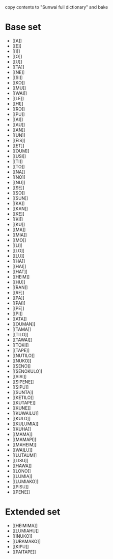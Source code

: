 copy contents to "Sunwai full dictionary" and bake

# Base set

<!-- QueryToSerialize: LIST FROM #base-set SORT to ASC -->
<!-- SerializedQuery: LIST FROM #base-set SORT to ASC -->
- [[A]]
- [[E]]
- [[I]]
- [[O]]
- [[U]]
- [[TA]]
- [[NE]]
- [[SI]]
- [[KO]]
- [[MU]]
- [[WAI]]
- [[LE]]
- [[HI]]
- [[RO]]
- [[PU]]
- [[AI]]
- [[AU]]
- [[AN]]
- [[UN]]
- [[EIS]]
- [[ET]]
- [[OUM]]
- [[USI]]
- [[TI]]
- [[TO]]
- [[NA]]
- [[NO]]
- [[NU]]
- [[SE]]
- [[SO]]
- [[SUN]]
- [[KA]]
- [[KAN]]
- [[KE]]
- [[KI]]
- [[KU]]
- [[MA]]
- [[MIA]]
- [[MO]]
- [[LI]]
- [[LO]]
- [[LU]]
- [[HA]]
- [[HAI]]
- [[HAT]]
- [[HEIM]]
- [[HU]]
- [[RAN]]
- [[RE]]
- [[PA]]
- [[PAI]]
- [[PE]]
- [[PI]]
- [[ATA]]
- [[OUMAN]]
- [[TAMA]]
- [[TILO]]
- [[TAWAI]]
- [[TOKI]]
- [[TAPE]]
- [[NUTILO]]
- [[NUKO]]
- [[SENO]]
- [[SENOKULO]]
- [[SISI]]
- [[SIPENE]]
- [[SIPU]]
- [[SUNTA]]
- [[KETILO]]
- [[KUTAPE]]
- [[KUNE]]
- [[KUWAILU]]
- [[KULO]]
- [[KULUMIA]]
- [[KUHA]]
- [[MAMA]]
- [[MAMAPI]]
- [[MAHEIM]]
- [[WAILU]]
- [[LUTAUM]]
- [[LISU]]
- [[HAWA]]
- [[LONO]]
- [[LUMIA]]
- [[LUMIAKO]]
- [[PISU]]
- [[PENE]]
<!-- SerializedQuery END -->



# Extended set

<!-- QueryToSerialize: LIST FROM #extended-set SORT to ASC -->
<!-- SerializedQuery: LIST FROM #extended-set SORT to ASC -->
- [[HEIMIMA]]
- [[LUMIAHU]]
- [[INUKO]]
- [[URAMAKO]]
- [[KIPU]]
- [[PAITAPE]]
<!-- SerializedQuery END -->

